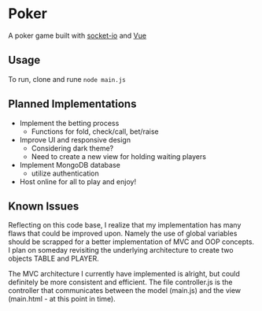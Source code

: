 # Poker
A poker game built with [socket-io](https://socket.io) and [Vue](https://vuejs.org)
## Usage
To run, clone and rune `node main.js`
## Planned Implementations
* Implement the betting process
  * Functions for fold, check/call, bet/raise
* Improve UI and responsive design
  * Considering dark theme?
  * Need to create a new view for holding waiting players
* Implement MongoDB database
  * utilize authentication
* Host online for all to play and enjoy!
## Known Issues
Reflecting on this code base, I realize that my implementation has many flaws that could be improved upon. Namely the use of global variables should be scrapped for a better implementation of MVC and OOP concepts. I plan on someday revisiting the underlying architecture to create two objects TABLE and PLAYER.

The MVC architecture I currently have implemented is alright, but could definitely be more consistent and efficient. The file controller.js is the controller that communicates between the model (main.js) and the view (main.html - at this point in time).
